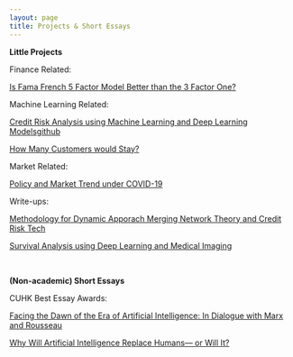 ```yaml
---
layout: page
title: Projects & Short Essays
---
```


<p>
<strong>Little Projects</strong>
<p>
Finance Related:
<p>
<a href="/5630">Is Fama French 5 Factor Model Better than the 3 Factor One?</a>
<p>
Machine Learning Related:
<p>
<a href="/RMSC4112">Credit Risk Analysis using Machine Learning and Deep Learning Models</a><a href="https://github.com/yf254/4112-Project">github</a>
<p>
<a href="/How_Many_Customers_would_Stay_">How Many Customers would Stay?</a>
<p>
Market Related:
<p>
<a href="/Policy and Market Trend under COVID-19">Policy and Market Trend under COVID-19</a>
<p>
Write-ups:
<p>
<a href="/Merging_Network">Methodology for Dynamic Apporach Merging Network Theory and Credit Risk Tech</a>
<p>
<a href="/Survival_using_DL_with_Medical_Imaging">Survival Analysis using Deep Learning and Medical Imaging</a>
<p>
<br>
<p>
<strong>(Non-academic) Short Essays</strong>
<p>
CUHK Best Essay Awards:
<p>
<a href="https://www.oge.cuhk.edu.hk/oge_media/gef/doc/best_works/1819/02-H-FengYuXiao.pdf">Facing the Dawn of the Era of Artificial Intelligence: In Dialogue with Marx and Rousseau</a>
<p>
<a href="https://www.oge.cuhk.edu.hk/oge_media/gef/doc/best_works/1718/13-N-FengYuXiao.pdf">Why Will Artificial Intelligence Replace Humans— or Will It?</a>
<p>
